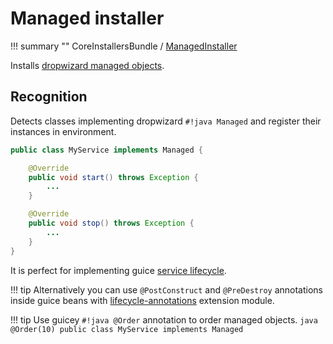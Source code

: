 # Managed installer

!!! summary ""
    CoreInstallersBundle / [ManagedInstaller](https://github.com/xvik/dropwizard-guicey/tree/master/src/main/java/ru/vyarus/dropwizard/guice/module/installer/feature/ManagedInstaller.java)        

Installs [dropwizard managed objects](https://www.dropwizard.io/en/release-1.3.x/manual/core.html#managed-objects).

## Recognition

Detects classes implementing dropwizard `#!java Managed` and register their instances in environment.

```java
public class MyService implements Managed {

    @Override
    public void start() throws Exception {
        ...
    }

    @Override
    public void stop() throws Exception {
        ...
    }
}
```

It is perfect for implementing guice [service lifecycle](https://github.com/google/guice/wiki/ModulesShouldBeFastAndSideEffectFree).

!!! tip
    Alternatively you can use `@PostConstruct` and `@PreDestroy` annotations inside guice beans
    with [lifecycle-annotations](../extras/lifecycle-annotations.md) extension module.

!!! tip 
    Use guicey `#!java @Order` annotation to order managed objects.
    ```java
    @Order(10)
    public class MyService implements Managed
    ```

